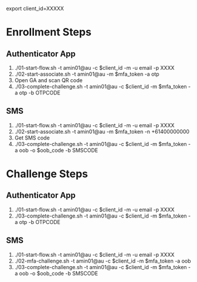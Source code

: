 export client_id=XXXXX

Enrollment Steps 
================

Authenticator App
-----------------
1. ./01-start-flow.sh -t amin01@au -c $client_id -m -u email -p XXXX
2. ./02-start-associate.sh -t amin01@au -m $mfa_token -a otp
3. Open GA and scan QR code
4. ./03-complete-challenge.sh -t amin01@au -c $client_id -m $mfa_token -a otp -b OTPCODE


SMS
---
1. ./01-start-flow.sh -t amin01@au -c $client_id -m -u email -p XXXX
2. ./02-start-associate.sh -t amin01@au -m $mfa_token -n +61400000000
3. Get SMS code 
4. ./03-complete-challenge.sh -t amin01@au -c $client_id -m $mfa_token -a oob -o $oob_code -b SMSCODE

Challenge Steps
===============

Authenticator App
-----------------
1. ./01-start-flow.sh -t amin01@au -c $client_id -m -u email -p XXXX
2. ./03-complete-challenge.sh -t amin01@au -c $client_id -m $mfa_token -a otp -b OTPCODE


SMS
---
1. ./01-start-flow.sh -t amin01@au -c $client_id -m -u email -p XXXX
2. ./02-mfa-challenge.sh -t amin01@au -c $client_id -m $mfa_token -a oob
3. ./03-complete-challenge.sh -t amin01@au -c $client_id -m $mfa_token -a oob -o $oob_code -b SMSCODE

